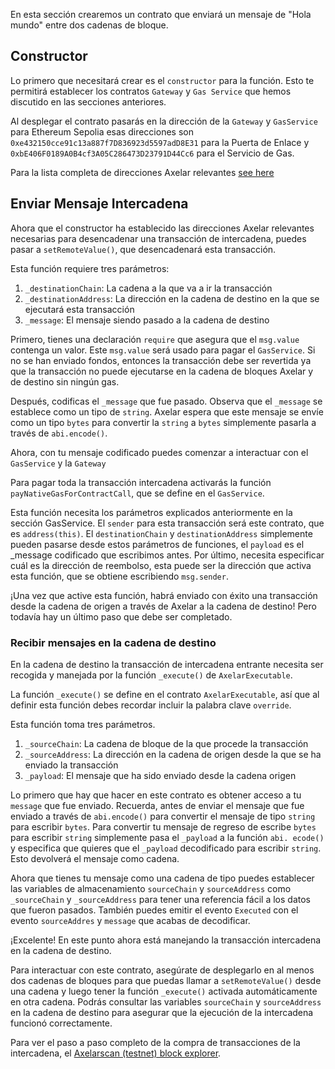 En esta sección crearemos un contrato que enviará un mensaje de "Hola mundo" entre dos cadenas de bloque.

## Constructor

Lo primero que necesitará crear es el `constructor` para la función. Esto te permitirá establecer los contratos `Gateway` y `Gas Service` que hemos discutido en las secciones anteriores.

Al desplegar el contrato pasarás en la dirección de la `Gateway` y `GasService` para Ethereum Sepolia esas direcciones son `0xe432150cce91c13a887f7D836923d5597adD8E31` para la Puerta de Enlace y `0xbE406F0189A0B4cf3A05C286473D23791D44Cc6` para el Servicio de Gas.

Para la lista completa de direcciones Axelar relevantes <a href="https://docs.axelar.dev/resources/contract-addresses/testnet" target="_blank">see here</a>

## Enviar Mensaje Intercadena

Ahora que el constructor ha establecido las direcciones Axelar relevantes necesarias para desencadenar una transacción de intercadena, puedes pasar a `setRemoteValue()`, que desencadenará esta transacción.

Esta función requiere tres parámetros:

1. `_destinationChain`: La cadena a la que va a ir la transacción
2. `_destinationAddress`: La dirección en la cadena de destino en la que se ejecutará esta transacción
3. `_message`: El mensaje siendo pasado a la cadena de destino

Primero, tienes una declaración `require` que asegura que el `msg.value` contenga un valor. Este `msg.value` será usado para pagar el `GasService`. Si no se han enviado fondos, entonces la transacción debe ser revertida ya que la transacción no puede ejecutarse en la cadena de bloques Axelar y de destino sin ningún gas.

Después, codificas el `_message` que fue pasado. Observa que el `_message` se establece como un tipo de `string`. Axelar espera que este mensaje se envíe como un tipo `bytes` para convertir la `string` a `bytes` simplemente pasarla a través de `abi.encode()`.

Ahora, con tu mensaje codificado puedes comenzar a interactuar con el `GasService` y la `Gateway`

Para pagar toda la transacción intercadena activarás la función `payNativeGasForContractCall`, que se define en el `GasService`.

Esta función necesita los parámetros explicados anteriormente en la sección GasService. El `sender` para esta transacción será este contrato, que es `address(this)`. El `destinationChain` y `destinationAddress` simplemente pueden pasarse desde estos parámetros de funciones, el `payload` es el \_message codificado que escribimos antes. Por último, necesita especificar cuál es la dirección de reembolso, esta puede ser la dirección que activa esta función, que se obtiene escribiendo `msg.sender`.

¡Una vez que active esta función, habrá enviado con éxito una transacción desde la cadena de origen a través de Axelar a la cadena de destino! Pero todavía hay un último paso que debe ser completado.

### Recibir mensajes en la cadena de destino

En la cadena de destino la transacción de intercadena entrante necesita ser recogida y manejada por la función `_execute()` de `AxelarExecutable`.

La función `_execute()` se define en el contrato `AxelarExecutable`, así que al definir esta función debes recordar incluir la palabra clave `override`.

Esta función toma tres parámetros.

1. `_sourceChain`: La cadena de bloque de la que procede la transacción
2. `_sourceAddress`: La dirección en la cadena de origen desde la que se ha enviado la transacción
3. `_payload`: El mensaje que ha sido enviado desde la cadena origen

Lo primero que hay que hacer en este contrato es obtener acceso a tu `message` que fue enviado. Recuerda, antes de enviar el mensaje que fue enviado a través de `abi.encode()` para convertir el mensaje de tipo `string` para escribir `bytes`. Para convertir tu mensaje de regreso de escribe `bytes` para escribir `string` simplemente pasa el `_payload` a la función `abi. ecode()` y especifica que quieres que el `_payload` decodificado para escribir `string`. Esto devolverá el mensaje como cadena.

Ahora que tienes tu mensaje como una cadena de tipo puedes establecer las variables de almacenamiento `sourceChain` y `sourceAddress` como `_sourceChain` y `_sourceAddress` para tener una referencia fácil a los datos que fueron pasados. También puedes emitir el evento `Executed` con el evento `sourceAddres` y `message` que acabas de decodificar.

¡Excelente! En este punto ahora está manejando la transacción intercadena en la cadena de destino.

Para interactuar con este contrato, asegúrate de desplegarlo en al menos dos cadenas de bloques para que puedas llamar a `setRemoteValue()` desde una cadena y luego tener la función `_execute()` activada automáticamente en otra cadena. Podrás consultar las variables `sourceChain` y `sourceAddress` en la cadena de destino para asegurar que la ejecución de la intercadena funcionó correctamente.

Para ver el paso a paso completo de la compra de transacciones de la intercadena, el <a href="https://testnet.axelarscan.io" target="_blank">Axelarscan (testnet) block explorer</a>.
